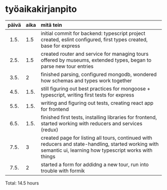 # työaikakirjanpito

| päivä | aika | mitä tein  |
| :----:|:-----| :-----|
| 1.5. | 1.5    | initial commit for backend: typescript project created, eslint configured, first types created, base for express |
| 2.5. | 1.5    | created router and service for managing tours offered by museums, extended types, began to parse new tour entries |
| 3.5. | 2    | finished parsing, configured mongodb, wondered how schemas and types work together |
| 4.5. | 1.5.    | still figuring out best practices for mongoose + typescript, writing first tests for express |
| 5.5. | 1.5.    | writing and figuring out tests, creating react app for frontend |
| 6.5. | 1.5.    | finished first tests, installing libraries for frontend, started working with reducers and services (redux) |
| 7.5. | 3    | created page for listing all tours, continued with reducers and state-handling, started working with semantic ui, learning how typescript works with things |
| 7.5. | 2    | started a form for addidng a new tour, run into trouble with formik |
Total: 14.5 hours